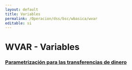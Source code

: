 ```yaml
---
layout: default
title: Variables
permalink: /Operacion/dss/bsc/wbasica/wvar
editable: si
---
```


# WVAR - Variables

### [Parametrización para las transferencias de dinero](http://docs.oasiscom.com/Operacion/)
